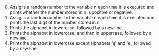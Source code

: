 0. Assigns a random number to the variable n each time it is executed and prints whether the number stored in n is positive or negative.
1. Assigns a random number to the variable n each time it is executed and prints the last digit of the number stored in n.
2. Prints the alphabet in lowercase, followed by a new line.
3. Prints the alphabet in lowercase, and then in uppercase, followed by a new line.
4. Prints the alphabet in lowercase except alphabets 'q' and 'e', followed by a new line.
